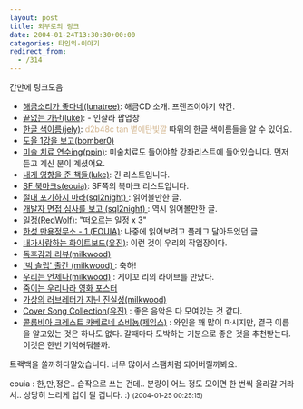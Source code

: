 ```yaml
---
layout: post
title: 외부로의 링크
date: 2004-01-24T13:30:30+00:00
categories: 타인의-이야기
redirect_from:
  - /314
---
```


간만에 링크모음

<UL>

<LI><a href="http://hochan.net/lunatree/archives/000714.html" target=bb>해금소리가 좋다네(lunatree)</a>: 해금CD 소개. 프랜즈이야기 약간.

<LI><a href="http://cyana.woweb.net/eh/archives/000398.html" target=bb>끝없는 가난(luke)</a>: - 인샬라 팝업창

<LI><a href="http://www.n-ego.com/blog/archives/2004/01/20040107_11:23:03.html" target=bb>한글 색이름(jely)</a>: <FONT color=tan>d2b48c tan 볕에탄빛깔</font> 따위의 한글 색이름들을 알 수 있어요.

<LI><a href="http://bomber0.byus.net/archives/000436.html" target=bb>도올 1강을 보고(bomber0)</a>

<LI><a href="http://momo12.cafe24.com/mt/archives/000681.html" target=bb>미술 치료 연수ing(ppin)</a>: 미술치료도 들어야할 강좌리스트에 들어있습니다. 먼저 듣고 계신 분이 계셨어요.

<LI><a href="http://cyana.woweb.net/eh/archives/000399.html" target=bb>내게 영향을 준 책들(luke)</a>: 긴 리스트입니다.

<LI><a href="http://eouia.net/archives/000617.html" target=bb>SF 북마크s(eouia)</a>: SF쪽의 북마크 리스트입니다.

<LI><a href="http://blog.naver.com/sql2night.do?Redirect=Dlog&Qs=/sql2night/40000559448" target=bb>절대 포기하지 마라(sql2night) </a>: 읽어볼만한 글.

<LI><a href="http://blog.naver.com/sql2night.do?Redirect=Dlog&Qs=/sql2night/40000552713" target=bb>개발자 면접 심사를 보고 (sql2night) </a>: 역시 읽어볼만한 글.

<LI><a href="http://www.redwolf.pe.kr/myweblog/archives/000307.html" target=bb>일정(RedWolf)</a>: "떠오르는 일정 x 3"

<LI><a href="http://eouia.net/archives/000644.html" target=bb>한성 만용정무소 - 1 (EOUIA)</a>: 나중에 읽어보려고 플래그 달아두었던 글.

<LI><a href="http://www.youzin.com/blog/archives/000190.html" target=bb>내가사랑하는 화이트보드(유진)</a>: 이런 것이 우리의 작업장이다.

<LI><a href="http://marlais.egloos.com/209128" target=bb>독후감과 리뷰(milkwood)</a>

<LI><a href="http://marlais.egloos.com/214958" target=bb>'빅 슬립' 출간 (milkwood) </a>: 축하!

<LI><a href="http://marlais.egloos.com/229204" target=bb>우리는 언제나(milkwood)</a> : 게이꼬 리의 라이브를 만났다.

<LI><a href="http://www.mithrandir.co.kr/mt/archives/2004/01/20040122_000656.html" target=bb>죽이는 우리나라 영화 포스터</a>

<LI><a href="http://marlais.egloos.com/234943" target=bb>가상의 러브레터가 지닌 진실성(milkwood)</a>

<LI><a href="http://www.youzin.com/blog/archives/000199.html" target=bb>Cover Song Collection(유진)</a> : 좋은 음악은 다 모여있는 것 같다.

<LI><a href="http://blog.naver.com/favedesign.do?Redirect=Dlog&Qs=/favedesign/20000649601" target=bb>콜롬비아 크레스트 카베르네 쇼비뇽(제임스)</a> : 와인을 꽤 많이 마시지만, 결국 이름을 알고있는 것은 하나도 없다. 갈때마다 도박하는 기분으로 좋은 것을 추천받는다. 이것은 한번 기억해둬볼까.

</UL>

트랙백을 쏠까하다말았습니다. 너무 많아서 스팸처럼 되어버릴까봐요.
<div id=comments>
<div class=comment>
<!--- cmt:656 --->
<!--- mail: --->
<!--- parent:0 --->
eouia : 
한,만,정은.. 습작으로 쓰는 건데.. 분량이 어느 정도 모이면 한 번씩 올라갈 거라서.. 상당히 느리게 업이 될 겁니다. :)
 <small>(2004-01-25 00:25:15)</small>
</div>
</div>
